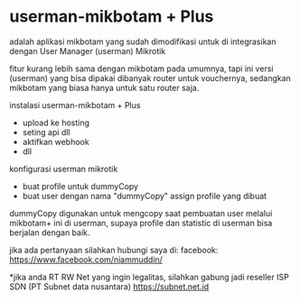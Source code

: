 # userman-mikbotam + Plus

adalah aplikasi mikbotam yang sudah dimodifikasi untuk di integrasikan dengan User Manager (userman) Mikrotik

fitur kurang lebih sama dengan mikbotam pada umumnya, tapi ini versi (userman) yang bisa dipakai dibanyak router untuk vouchernya, sedangkan mikbotam yang biasa hanya untuk satu router saja.

instalasi userman-mikbotam + Plus
- upload ke hosting
- seting api dll
- aktifkan webhook
- dll

konfigurasi userman mikrotik
- buat profile untuk dummyCopy
- buat user dengan nama "dummyCopy" assign profile yang dibuat

dummyCopy digunakan untuk mengcopy saat pembuatan user melalui mikbotam+ ini di userman, supaya profile dan statistic di userman bisa berjalan dengan baik.

jika ada pertanyaan silahkan hubungi saya di:
facebook: https://www.facebook.com/niammuddin/

*jika anda RT RW Net yang ingin legalitas, silahkan gabung jadi reseller ISP SDN (PT Subnet data nusantara) https://subnet.net.id

